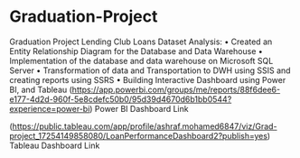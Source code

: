 # Graduation-Project
Graduation Project Lending Club Loans Dataset Analysis:
•	Created an Entity Relationship Diagram for the Database and Data Warehouse
•	Implementation of the database and data warehouse on Microsoft SQL Server
•	Transformation of data and Transportation to DWH using SSIS and creating reports using SSRS
•	Building Interactive Dashboard using Power BI, and Tableau 
(https://app.powerbi.com/groups/me/reports/88f6dee6-e177-4d2d-960f-5e8cdefc50b0/95d39d4670d6b1bb0544?experience=power-bi) Power BI Dashboard Link

(https://public.tableau.com/app/profile/ashraf.mohamed6847/viz/Grad-project_17254149858080/LoanPerformanceDashboard2?publish=yes) Tableau Dashboard Link
